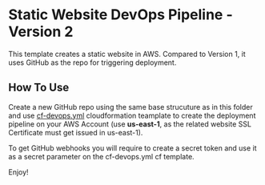 # Static Website DevOps Pipeline - Version 2

This template creates a static website in AWS. Compared to Version 1, it uses GitHub as the repo for triggering deployment.

## How To Use

Create a new GitHub repo using the same base strucuture as in this folder and use [cf-devops.yml](./cf-devops.yml) cloudformation teamplate to create the deployment pipeline on your AWS Account (use **us-east-1**, as the related website SSL Certificate must get issued in us-east-1).

To get GitHub webhooks you will require to create a secret token and use it as a secret parameter on the cf-devops.yml cf template.

Enjoy!






